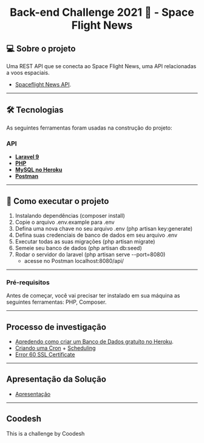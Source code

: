 <h1 align="center">Back-end Challenge 2021 🏅 - Space Flight News</h1>

## 💻 Sobre o projeto

Uma REST API que se conecta ao Space Flight News, uma API relacionadas a voos espaciais.

- [Spaceflight News API](https://spaceflightnewsapi.net/).

---

## 🛠 Tecnologias

As seguintes ferramentas foram usadas na construção do projeto:

### **API**

-   **[Laravel 9](https://laravel.com/)**
-   **[PHP](https://www.php.net/)**
-   **[MySQL no Heroku](https://elements.heroku.com/addons/jawsdb)**
-   **[Postman](https://www.postman.com/)**

---

## 🚀 Como executar o projeto

1. Instalando dependências (composer install)
2. Copie o arquivo .env.example para .env
3. Defina uma nova chave no seu arquivo .env (php artisan key:generate)
4. Defina suas credenciais de banco de dados em seu arquivo .env
5. Executar todas as suas migrações (php artisan migrate)
6. Semeie seu banco de dados (php artisan db:seed)
7. Rodar o servidor do laravel (php artisan serve --port=8080)
    - acesse no Postman localhost:8080/api/

---

### Pré-requisitos

Antes de começar, você vai precisar ter instalado em sua máquina as seguintes ferramentas:
PHP, Composer.

---

## Processo de investigação

- [Apredendo como criar um Banco de Dados gratuíto no Heroku](https://www.youtube.com/watch?v=CrSLbdk6PqI).
- [Criando uma Cron](https://dev.to/alexandrefreire/como-criar-um-cron-no-laravel-dd2) + [Scheduling](https://laravel.com/docs/9.x/scheduling)
- [Error 60 SSL Certificate](https://medium.com/@narendravaghela/how-to-fix-curl-error-60-ssl-certificate-problem-80e7dafafa57)

---

## Apresentação da Solução

- [Apresentação](https://www.loom.com/embed/11c4fa5ec748416aac76dadb283fb6cc)

---

## Coodesh

This is a challenge by Coodesh
